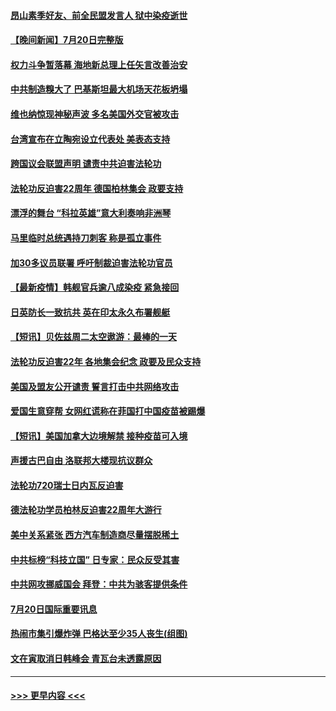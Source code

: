 #### [昂山素季好友、前全民盟发言人 狱中染疫逝世](../pages/prog202/a103170500.md?t=07211151) 
#### [【晚间新闻】7月20日完整版](../pages/prog202/a103170440.md?t=07211151) 
#### [权力斗争暂落幕 海地新总理上任矢言改善治安](../pages/prog202/a103170452.md?t=07211151) 
#### [中共制造糗大了 巴基斯坦最大机场天花板坍塌](../pages/prog202/a103169719.md?t=07211151) 
#### [维也纳惊现神秘声波 多名美国外交官被攻击](../pages/prog202/a103169362.md?t=07211151) 
#### [台湾宣布在立陶宛设立代表处  美表态支持](../pages/prog202/a103170265.md?t=07211151) 
#### [跨国议会联盟声明 谴责中共迫害法轮功](../pages/prog202/a103170199.md?t=07211151) 
#### [法轮功反迫害22周年  德国柏林集会  政要支持](../pages/prog202/a103170171.md?t=07211151) 
#### [漂浮的舞台 “科拉英雄”意大利奏响非洲琴](../pages/prog202/a103170173.md?t=07211151) 
#### [马里临时总统遇持刀刺客 称是孤立事件](../pages/prog202/a103170160.md?t=07211151) 
#### [加30多议员联署 呼吁制裁迫害法轮功官员](../pages/prog202/a103170145.md?t=07211151) 
#### [【最新疫情】韩舰官兵逾八成染疫 紧急接回](../pages/prog202/a103169963.md?t=07211151) 
#### [日英防长一致抗共 英在印太永久布署舰艇](../pages/prog202/a103169976.md?t=07211151) 
#### [【短讯】贝佐兹周二太空遨游：最棒的一天](../pages/prog202/a103169961.md?t=07211151) 
#### [法轮功反迫害22年 各地集会纪念 政要及民众支持](../pages/prog202/a103169974.md?t=07211151) 
#### [美国及盟友公开谴责 誓言打击中共网络攻击](../pages/prog202/a103169980.md?t=07211151) 
#### [爱国生意穿帮 女网红谎称在菲国打中国疫苗被踢爆](../pages/prog202/a103169927.md?t=07211151) 
#### [【短讯】美国加拿大边境解禁 接种疫苗可入境](../pages/prog202/a103169922.md?t=07211151) 
#### [声援古巴自由 洛联邦大楼现抗议群众](../pages/prog202/a103169901.md?t=07211151) 
#### [法轮功720瑞士日内瓦反迫害](../pages/prog202/a103169888.md?t=07211151) 
#### [德法轮功学员柏林反迫害22周年大游行](../pages/prog202/a103169882.md?t=07211151) 
#### [美中关系紧张 西方汽车制造商尽量摆脱稀土](../pages/prog202/a103169739.md?t=07211151) 
#### [中共标榜“科技立国” 日专家：民众反受其害](../pages/prog202/a103169674.md?t=07211151) 
#### [中共网攻挪威国会 拜登：中共为骇客提供条件](../pages/prog202/a103169670.md?t=07211151) 
#### [7月20日国际重要讯息](../pages/prog202/a103169666.md?t=07211151) 
#### [热闹市集引爆炸弹 巴格达至少35人丧生(组图)](../pages/prog202/a103169665.md?t=07211151) 
#### [文在寅取消日韩峰会 青瓦台未透露原因](../pages/prog202/a103169682.md?t=07211151) 

----
#### [ >>> 更早内容 <<< ](../indexes/prog202-earlier.md)
